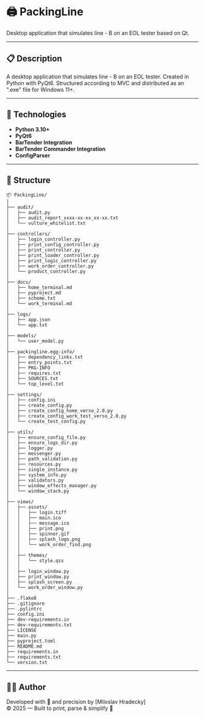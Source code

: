 # 🖨️ PackingLine

Desktop application that simulates line - B on an EOL tester based on Qt.

---

## 📋 Description

A desktop application that simulates line - B on an EOL tester.
Created in Python with PyQt6.
Structured according to MVC and distributed as an ".exe" file for Windows 11+.

---

## 🚀 Technologies

- **Python 3.10+**
- **PyQt6**
- **BarTender Integration**
- **BarTender Commander Integration**
- **ConfigParser**

---

## 📂 Structure

```
📦 PackingLine/
│
├── audit/
│   ├── audit.py
│   ├── audit_report_xxxx-xx-xx_xx-xx.txt
│   └── vulture_whitelist.txt
│
├── controllers/
│   ├── login_controller.py
│   ├── print_config_controller.py
│   ├── print_controller.py
│   ├── print_loader_controller.py
│   ├── print_logic_controller.py
│   ├── work_order_controller.py
│   └── product_controller.py
│
├── docs/
│   ├── home_terminal.md
│   ├── pyproject.md
│   ├── scheme.txt
│   └── work_terminal.md
│
├── logs/
│   ├── app.json
│   └── app.txt
│
├── models/
│   └── user_model.py
│
├── packingline.egg-info/
│   ├── dependency_links.txt
│   ├── entry_points.txt
│   ├── PKG-INFO
│   ├── requires.txt
│   ├── SOURCES.txt
│   └── top_level.txt
│
├── settings/
│   ├── config.ini
│   ├── create_config.py
│   ├── create_config_home_verso_2.0.py
│   ├── create_config_work_test_verso_2.0.py
│   └── create_test_config.py
│
├── utils/
│   ├── ensure_config_file.py
│   ├── ensure_logs_dir.py
│   ├── logger.py
│   ├── messenger.py
│   ├── path_validation.py
│   ├── resources.py
│   ├── single_instance.py
│   ├── system_info.py
│   ├── validators.py
│   ├── window_effects_manager.py
│   └── window_stack.py
│
├── views/
│   ├── assets/
│   │   ├── login.tiff
│   │   ├── main.ico
│   │   ├── message.ico
│   │   ├── print.png
│   │   ├── spinner.gif
│   │   ├── splash_logo.png
│   │   └── work_order_find.png
│   │
│   ├── themes/
│   │   └── style.qss
│   │
│   ├── login_window.py
│   ├── print_window.py
│   ├── splash_screen.py
│   └── work_order_window.py
│
├── .flake8
├── .gitignore
├── .pylintrc
├── config.ini
├── dev-requirements.in
├── dev-requirements.txt
├── LICENSE
├── main.py
├── pyproject.toml
├── README.md
├── requirements.in
├── requirements.txt
└── version.txt
```

---

## 🧑‍💻 Author

Developed with 💙 and precision by [Miloslav Hradecky]  
© 2025 — Built to print, parse & simplify 🎉